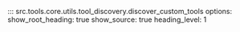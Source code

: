 ::: src.tools.core.utils.tool_discovery.discover_custom_tools
    options:
        show_root_heading: true
        show_source: true
        heading_level: 1